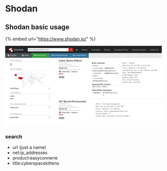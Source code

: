 # Shodan

## Shodan basic usage

{% embed url="https://www.shodan.io/" %}

![](../../../.gitbook/assets/b4685ddca89f09494c94e3d4798a2a8f.png)

### search

* url \(just a name\)
* net:ip\_addresses
* product:easyconnerie
* title:cyberspacekittens

